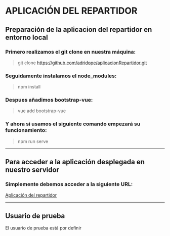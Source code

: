 # APLICACIÓN DEL REPARTIDOR

## Preparación de la aplicacion del repartidor en entorno local

### Primero realizamos el git clone en nuestra máquina:

>git clone https://github.com/adridope/aplicacionRepartidor.git

### Seguidamente instalamos el node_modules:

>npm install

### Despues añadimos bootstrap-vue:

>vue add bootstrap-vue

### Y ahora si usamos el siguiente comando empezará su funcionamiento:

>npm run serve

***

## Para acceder a la aplicación desplegada en nuestro servidor

### Simplemente debemos acceder a la siguiente URL:

[Aplicación del repartidor](http://reparto.g03.batoilogic.es/)

***

## Usuario de prueba

El usuario de prueba está por definir
